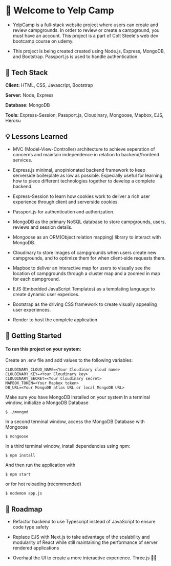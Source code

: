 
# 🔭 Welcome to Yelp Camp


- YelpCamp is a full-stack website project where users can create and review campgrounds. In order to review or create a campground, you must have an account. This project is a part of Colt Steele's web dev bootcamp course on udemy.

- This project is being created created using Node.js, Express, MongoDB, and Bootstrap. Passport.js is used to handle authentication.


## 🔨 Tech Stack

**Client:** HTML, CSS, Javascript, Bootstrap

**Server:** Node, Express

**Database:** MongoDB

**Tools:** Express-Session, Passport.js, Cloudinary, Mongoose, Mapbox, EJS, Heroku



## 💡 Lessons Learned

- MVC (Model-View-Controller) architecture to achieve seperation of concerns and maintain independence in relation to backend/frontend services.

- Express.js minimal, unopinionated backend framework to keep serverside boilerplate as low as possible. Especially useful for learning how to piece different technologies together to develop a complete backend.

- Express-Session to learn how cookies work to deliver a rich user experience through client and serverside cookies.

- Passport.js for authentication and authorization.

- MongoDB as the primary NoSQL database to store campgrounds, users, reviews and session details.

- Mongoose as an ORM(Object relation mapping) library to interact with MongoDB.

- Cloudinary to store images of campgrounds when users create new campgrounds, and to optimize them for when client-side requests them.

- Mapbox to deliver an interactive map for users to visually see the location of campgrounds through a cluster map and a zoomed in map for each campground.

- EJS (Embedded JavaScript Templates) as a templating language to create dynamic user experices.

- Bootstrap as the driving CSS framework to create visually appealing user experiences.

- Render to host the complete application
## 🚀 Getting Started

#### To run this project on your system:

Create an .env file and add values to the following variables:
```
CLOUDINARY_CLOUD_NAME=<Your Cloudinary cloud name>
CLOUDINARY_KEY=<Your Cloudinary key>
CLOUDINARY_SECRET=<Your Cloudinary secret>
MAPBOX_TOKEN=<Your Mapbox token>
DB_URL=<Your MongoDB atlas URL or local MongoDB URL>

```
Make sure you have MongoDB installed on your system In a terminal window, initialize a MongoDB Database
```
$ ./mongod
```
In a second terminal window, access the MongoDB Database with 
Mongoose
```
$ mongoose
```
In a third terminal window, install dependencies using npm:

```
$ npm install
```
And then run the application with

```
$ npm start
```
or for hot reloading (recommended)

```
$ nodemon app.js
```
## 🚗 Roadmap


- Refactor backend to use Typescript instead of JavaScript to ensure code type safety

- Replace EJS with Next.js to take advantage of the scalability and modularity of React while still maintaining the performance of server rendered applications

- Overhaul the UI to create a more interactive experience. Three.js 👀👀

